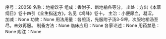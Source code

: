 序号：20058
名称：地榆饮子
组成：香附子、新地榆各等分。
出处：方出《本草纲目》卷十四引《全生指迷方》，名见《鸡峰》卷十。
主治：小便尿血，凝涩。
加减：None
功效：None
用法用量：各煎汤，先服附子汤3-5呷，次服地榆汤至尽。未效再服。
制备方法：None
临床应用：None
各家论述：None
用药禁忌：None
附注：None

